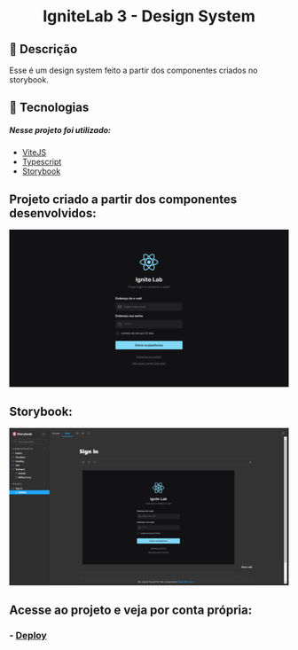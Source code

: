 
<h1 align='center'>IgniteLab 3 - Design System</h1>


## 🔖 Descrição
<p>Esse é um design system feito a partir dos componentes criados no storybook.<p>

## 🚀 Tecnologias
##### Nesse projeto foi utilizado:

- [ViteJS](https://vitejs.dev/)
- [Typescript](https://www.typescriptlang.org/)
- [Storybook](https://storybook.js.org/)


## Projeto criado a partir dos componentes desenvolvidos:
<img src=".github/aplicacao.png">

## Storybook:
<img src=".github/storybook.png">

## Acesse ao projeto e veja por conta própria:
### - [Deploy](https://savio-anjos.github.io/ignite-lab-design-system/)
